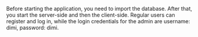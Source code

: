 Before starting the application, you need to import the database. After that, you start the server-side and then the client-side.
Regular users can register and log in, while the login credentials for the admin are username: dimi, password: dimi.
